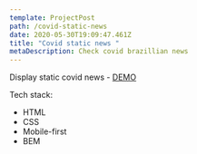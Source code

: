 ```yaml
---
template: ProjectPost
path: /covid-static-news
date: 2020-05-30T19:09:47.461Z
title: "Covid static news "
metaDescription: Check covid brazillian news
---
```

Display static covid news - [DEMO](https://covid-19-news.now.sh)

Tech stack: 

* HTML
* CSS
* Mobile-first
* BEM